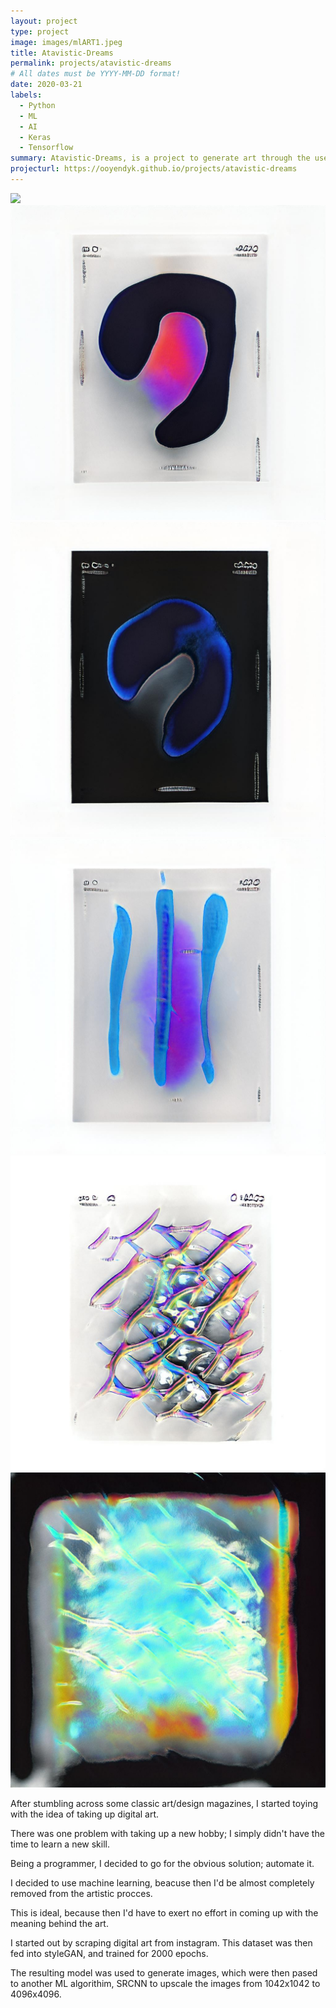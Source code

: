```yaml
---
layout: project
type: project
image: images/mlART1.jpeg
title: Atavistic-Dreams
permalink: projects/atavistic-dreams
# All dates must be YYYY-MM-DD format!
date: 2020-03-21
labels:
  - Python
  - ML
  - AI
  - Keras
  - Tensorflow
summary: Atavistic-Dreams, is a project to generate art through the use of machine learning.
projecturl: https://ooyendyk.github.io/projects/atavistic-dreams
---
```



<img class="ui medium left floated rounded image" src="../images/mlART0.mp4">
<img class="ui medium center floated rounded image" src="../images/mlART1.jpeg">
<img class="ui medium right floated rounded image" src="../images/mlART2.jpeg">
<img class="ui medium left floated rounded image" src="../images/mlART3.jpeg">
<img class="ui medium center floated rounded image" src="../images/mlART4.jpeg">
<img class="ui medium right floated rounded image" src="../images/mlART5.jpeg">

After stumbling across some classic art/design magazines, I started toying with the idea of taking up digital art.

There was one problem with taking up a new hobby; I simply didn't have the time to learn a new skill.

Being a programmer, I decided to go for the obvious solution; automate it.

I decided to use machine learning, beacuse then I'd be almost completely removed from the artistic procces.

This is ideal, because then I'd have to exert no effort in coming up with the meaning behind the art.

I started out by scraping digital art from instagram. This dataset was then fed into styleGAN, and trained for 2000 epochs.

The resulting model was used to generate images, which were then pased to another ML algorithim,
SRCNN to upscale the images from 1042x1042 to 4096x4096.

